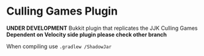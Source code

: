 # Culling Games Plugin
**UNDER DEVELOPMENT**
Bukkit plugin that replicates the JJK Culling Games
**Dependent on Velocity side plugin please check other branch**

When compiling use `.gradlew /ShadowJar`
